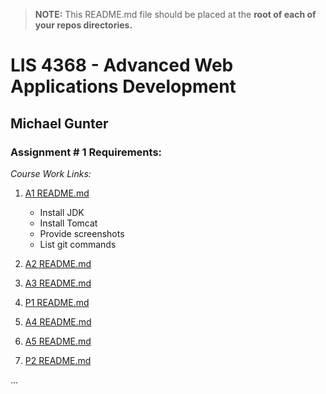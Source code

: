 > **NOTE:** This README.md file should be placed at the **root of each of your repos directories.**

# LIS 4368 - Advanced Web Applications Development

## Michael Gunter

### Assignment # 1 Requirements:

*Course Work Links:*

1. [A1 README.md](a1/README.md "My A1 README.md file")
    - Install JDK
    - Install Tomcat
    - Provide screenshots
    - List git commands

2. [A2 README.md](a2/README.md "My A2 README.md file")

3. [A3 README.md](a3/README.md "My A3 README.md file")

4. [P1 README.md](p1/README.md "My P1 README.md file")

5. [A4 README.md](a4/README.md "My A3 README.md file")

6. [A5 README.md](a5/README.md "My A5 README.md file")

7. [P2 README.md](p2/README.md "My P2 README.md file")


...
